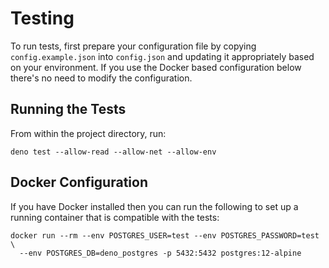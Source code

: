 # Testing

To run tests, first prepare your configuration file by copying
`config.example.json` into `config.json` and updating it appropriately based on
your environment. If you use the Docker based configuration below there's no
need to modify the configuration.

## Running the Tests

From within the project directory, run:

```
deno test --allow-read --allow-net --allow-env
```

## Docker Configuration

If you have Docker installed then you can run the following to set up a running
container that is compatible with the tests:

```
docker run --rm --env POSTGRES_USER=test --env POSTGRES_PASSWORD=test \
  --env POSTGRES_DB=deno_postgres -p 5432:5432 postgres:12-alpine
```
